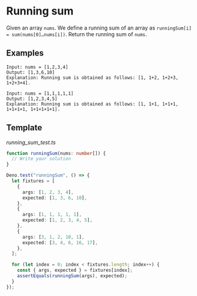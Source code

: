 # Running sum

Given an array `nums`. We define a running sum of an array as `runningSum[i] = sum(nums[0]…nums[i])`.
Return the running sum of `nums`.

## Examples

```
Input: nums = [1,2,3,4]
Output: [1,3,6,10]
Explanation: Running sum is obtained as follows: [1, 1+2, 1+2+3, 1+2+3+4].

Input: nums = [1,1,1,1,1]
Output: [1,2,3,4,5]
Explanation: Running sum is obtained as follows: [1, 1+1, 1+1+1, 1+1+1+1, 1+1+1+1+1].
```

## Template

_running_sum_test.ts_

```ts
function runningSum(nums: number[]) {
  // Write your solution
}

Deno.test("runningSum", () => {
  let fixtures = [
    {
      args: [1, 2, 3, 4],
      expected: [1, 3, 6, 10],
    },
    {
      args: [1, 1, 1, 1, 1],
      expected: [1, 2, 3, 4, 5],
    },
    {
      args: [3, 1, 2, 10, 1],
      expected: [3, 4, 6, 16, 17],
    },
  ];

  for (let index = 0; index < fixtures.length; index++) {
    const { args, expected } = fixtures[index];
    assertEquals(runningSum(args), expected);
  }
});
```
